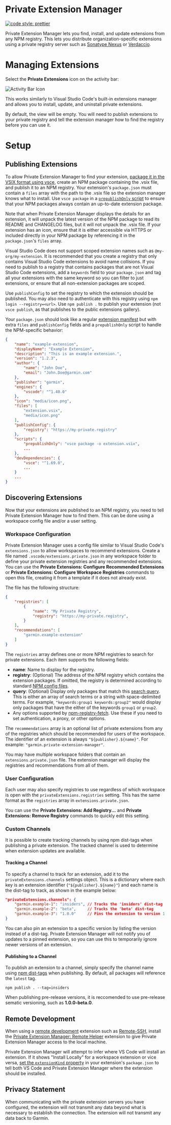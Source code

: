 # Private Extension Manager

[![code style: prettier](https://img.shields.io/badge/code_style-prettier-ff69b4.svg?style=flat-square)](https://github.com/prettier/prettier)

Private Extension Manager lets you find, install, and update extensions from any
NPM registry. This lets you distribute organization-specific extensions using a
private registry server such as [Sonatype Nexus](https://www.sonatype.com/product-nexus-repository)
or [Verdaccio](https://verdaccio.org).

# Managing Extensions

Select the **Private Extensions** icon on the activity bar:

![Activity Bar Icon](https://raw.githubusercontent.com/joelspadin-garmin/vscode-private-extension-manager/master/extension/media/readme/activity-bar.png)

This works similarly to Visual Studio Code's built-in extensions manager and
allows you to install, update, and uninstall private extensions.

By default, the view will be empty. You will need to publish extensions to your
private registry and tell the extension manager how to find the registry before
you can use it.

# Setup

## Publishing Extensions

To allow Private Extension Manager to find your extension,
[package it in the VSIX format using vsce](https://code.visualstudio.com/api/working-with-extensions/publishing-extension),
create an NPM package containing the .vsix file, and publish it to an NPM
registry. Your extension's `package.json` must contain a `files` array with the
path to the .vsix file so the extension manager knows what to install. Use
`vsce package` in a [`prepublishOnly` script](https://docs.npmjs.com/misc/scripts)
to ensure that your NPM packages always contain an up-to-date extension package.

Note that when Private Extension Manager displays the details for an extension,
it will unpack the latest version of the NPM package to read its README and
CHANGELOG files, but it will not unpack the .vsix file. If your extension has an
icon, ensure that it is either accessible via HTTPS or included directly in your
NPM package by referencing it in the `package.json`'s `files` array.

Visual Studio Code does not support scoped extension names such as
`@my-org/my-extension`. It is recommended that you create a registry that only
contains Visual Studio Code extensions to avoid name collisions. If you need to
publish to a registry that contains packages that are not Visual Studio Code
extensions, add a `keywords` field to your `package.json` and tag all your
extensions with the same keyword so you can filter to just extensions, or ensure
that all non-extension packages are scoped.

Use `publishConfig` to set the registry to which the extension should be
published. You may also need to authenticate with this registry using
`npm login --registry=<url>`. Use `npm publish .` to publish your extension
(not `vsce publish`, as that publishes to the public extensions gallery).

Your `package.json` should look like a regular
[extension manifest](https://code.visualstudio.com/api/references/extension-manifest)
but with extra `files` and `publishConfig` fields and a `prepublishOnly` script
to handle the NPM-specific behavior:

```JSON
{
    "name": "example-extension",
    "displayName": "Example Extension",
    "description": "This is an example extension.",
    "version": "1.2.3",
    "author": {
        "name": "John Doe",
        "email": "John.Doe@garmin.com"
    },
    "publisher": "garmin",
    "engines": {
        "vscode": "^1.40.0"
    },
    "icon": "media/icon.png",
    "files": [
        "extension.vsix",
        "media/icon.png"
    ],
    "publishConfig": {
        "registry": "https://my-private.registry"
    },
    "scripts": {
        "prepublishOnly": "vsce package -o extension.vsix",
        ...
    },
    "devDependencies": {
        "vsce": "^1.69.0",
        ...
    }
    ...
}
```

## Discovering Extensions

Now that your extensions are published to an NPM registry, you need to tell
Private Extension Manager how to find them. This can be done using a workspace
config file and/or a user setting.

### Workspace Configuration

Private Extension Manager uses a config file similar to Visual Studio Code's
`extensions.json` to allow workspaces to recommend extensions. Create a file
named `.vscode/extensions.private.json` in any workspace folder to define your
private extension registries and any recommended extensions. You can use the
**Private Extensions: Configure Recommended Extensions** or
**Private Extensions: Configure Workspace Registries** commands to open this
file, creating it from a template if it does not already exist.

The file has the following structure:

```JSON
{
    "registries": [
        {
            "name": "My Private Registry",
            "registry": "https://my-private.registry",
        }
    ],
    "recommendations": [
        "garmin.example-extension"
    ]
}
```

The `registries` array defines one or more NPM registries to search for private
extensions. Each item supports the following fields:

* **name**: Name to display for the registry.
* **registry**: (Optional) The address of the NPM registry which contains the extension packages.
    If omitted, the registry is determined according to standard [NPM config files](https://docs.npmjs.com/files/npmrc).
* **query**: (Optional) Display only packages that match this [search query](https://github.com/npm/registry/blob/master/docs/REGISTRY-API.md#get-v1search).
    This is either an array of search terms or a string with space-delimited terms.
    For example, `"keywords:group1 keywords:group2"` would display only packages
    that have the either of the keywords `group1` or `group2`.
* Any options supported by [npm-registry-fetch](https://github.com/npm/npm-registry-fetch#-fetch-options).
    Use these if you need to set authentication, a proxy, or other options.

The `recommendations` array is an optional list of private extensions from any
of the registries which should be recommended for users of the workspace.
The identifier of an extension is always `"${publisher}.${name}"`.
For example: `"garmin.private-extension-manager"`.

You may have multiple workspace folders that contain an `extensions.private.json`
file. The extension manager will display the registries and recommendations from
all of them.

### User Configuration

Each user may also specify registries to use regardless of which workspace is
open with the `privateExtensions.registries` setting. This has the same format
as the `registries` array in `extensions.private.json`.

You can use the **Private Extensions: Add Registry...** and
**Private Extensions: Remove Registry** commands to quickly edit this setting.

### Custom Channels

It is possible to create tracking channels by using npm dist-tags when
publishing a private extension. The tracked channel is used to determine when
extension updates are available.

#### Tracking a Channel

To specify a channel to track for an extension, add it to the `privateExtensions.channels` settings object. This is a dictionary where each key is an extension identifier
(`"${publisher}.${name}"`) and each name is the dist-tag to track, as shown in
the example below:

```JSON
"privateExtensions.channels": {
    "garmin.example-1": "insiders", // Tracks the 'insiders' dist-tag
    "garmin.example-2": "beta",     // Tracks the 'beta' dist-tag
    "garmin.example-3": "1.0.0"     // Pins the extension to version 1.0.0
}
```

You can also pin an extension to a specific version by listing the version
instead of a dist-tag. Private Extension Manager will not notify you of updates
to a pinned extension, so you can use this to temporarily ignore newer versions
of an extension.

#### Publishing to a Channel

To publish an extension to a channel, simply specify the channel name using
[npm dist-tags](https://docs.npmjs.com/cli/dist-tag) when publishing. By default,
all packages will reference the `latest` tag.

```
npm publish . --tag=insiders
```

When publishing pre-release versions, it is reccomended to use pre-release
sematic versioning, such as **1.0.0-beta.0**.

## Remote Development

When using a [remote development](https://code.visualstudio.com/docs/remote/remote-overview)
extension such as [Remote-SSH](https://code.visualstudio.com/docs/remote/ssh),
install the [Private Extension Manager: Remote Helper](https://marketplace.visualstudio.com/items?itemName=Garmin.private-extension-manager-remote-helper)
extension to give Private Extension Manager access to the local machine.

Private Extension Manager will attempt to infer where VS Code will install an
extension. If it shows "Install Locally" for a workspace extension or vice versa,
[set the `extensionKind` property](https://code.visualstudio.com/api/advanced-topics/remote-extensions#incorrect-execution-location)
in your extension's `package.json` to tell both VS Code and Private Extension
Manager where the extension should be installed.

## Privacy Statement

When communicating with the private extension servers you have configured, the
extension will not transmit any data beyond what is necessary to establish the
connection. The extension will not transmit any data back to Garmin.
